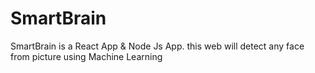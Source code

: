 # SmartBrain
SmartBrain is a React App &amp; Node Js App. this web will detect any face from picture using Machine Learning 
